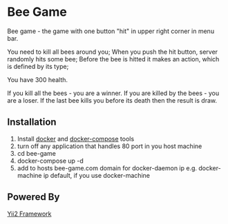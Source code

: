 Bee Game
===============================

Bee game - the game with one button "hit" in upper right corner in menu bar. 

You need to kill all bees around you; When you push the hit button, 
server randomly hits some bee; Before the bee is hitted it makes an action, 
which is defined by its type; 

You have 300 health. 

If you kill all the bees - you are a winner. 
If you are killed by the bees - you are a loser. 
If the last bee kills you before its death then the result is draw.

Installation
-------------------


1) Install [docker](http://docs.docker.com/mac/started/) and [docker-compose](http://docs.docker.com/compose/install/) tools
2) turn off any application that handles 80 port in you host machine 
3) cd bee-game
4) docker-compose up -d
5) add to hosts bee-game.com domain for docker-daemon ip e.g. docker-machine ip default, if you use docker-machine 

Powered By
-------------------

[Yii2 Framework](http://www.yiiframework.com)